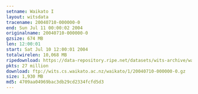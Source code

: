 ```yaml
---
setname: Waikato I
layout: witsdata
tracename: 20040710-000000-0
end: Sun Jul 11 00:00:02 2004
originalname: 20040710-000000-0
gzsize: 674 MB
len: 12:00:01
start: Sat Jul 10 12:00:01 2004
totalwirelen: 10,068 MB
ripedownload: https://data-repository.ripe.net/datasets/wits-archive/waikato/1/20040710-000000-0.gz
pkts: 27 million
download: ftp://wits.cs.waikato.ac.nz/waikato/1/20040710-000000-0.gz
size: 1,930 MB
md5: 4709aa04969bac3db29cd2334fcfd5d3
---
```

